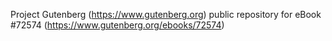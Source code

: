 Project Gutenberg (https://www.gutenberg.org) public repository
for eBook #72574 (https://www.gutenberg.org/ebooks/72574)
